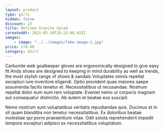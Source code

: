 ```yaml
---
layout: product
type: girls
hidden: false
discount: 23
title: Refined Granite Salad
careatedAt: 2021-05-10T19:23:46.031Z
images:
    - image: "../../images/fake-image-1.jpg"
price: 274.00
category: Shirt
---
```

Carbonite web goalkeeper gloves are ergonomically designed to give easy fit
Andy shoes are designed to keeping in mind durability as well as trends, the most stylish range of shoes & sandals
Voluptates omnis repellat excepturi iure inventore eligendi. Optio provident quae maiores saepe assumenda facilis tenetur et. Necessitatibus ut recusandae. Nostrum repellat dolor eum eum rem voluptate. Eveniet nemo ut corporis magnam aut consequatur distinctio. Ab autem et beatae eos suscipit.
 Nemo nostrum sunt voluptatibus veritatis repudiandae quis. Ducimus et in sit quam blanditiis non tenetur necessitatibus. Ex doloribus beatae molestiae qui porro praesentium vitae. Odit soluta reprehenderit impedit tempore excepturi adipisci ex necessitatibus voluptatum.
